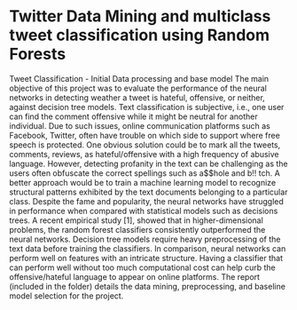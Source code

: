 # Twitter Data Mining and multiclass tweet classification using Random Forests
Tweet Classification - Initial Data processing and base model
The main objective of this project was to evaluate the performance of the neural networks in detecting weather a tweet is hateful, offensive, or neither, against decision tree models. Text classification is subjective, i.e., one user can find the comment offensive while it might be neutral for another individual. Due to such issues, online communication platforms such as Facebook, Twitter, often have trouble on which side to support where free speech is protected. 
One obvious solution could be to mark all the tweets, comments, reviews, as hateful/offensive with a high frequency of abusive language. However, detecting profanity in the text can be challenging as the users often obfuscate the correct spellings such as a$$hole and b!! tch. A better approach would be to train a machine learning model to recognize structural patterns exhibited by the text documents belonging to a particular class.
Despite the fame and popularity, the neural networks have struggled in performance when compared with statistical models such as decisions trees. A recent empirical study [1], showed that in higher-dimensional problems, the random forest classifiers consistently outperformed the neural networks. Decision tree models require heavy preprocessing of the text data before training the classifiers. In comparison, neural networks can perform well on features with an intricate structure. Having a classifier that can perform well without too much computational cost can help curb the offensive/hateful language to appear on online platforms.
The report (included in the folder) details the data mining, preprocessing, and baseline model selection for the project. 
